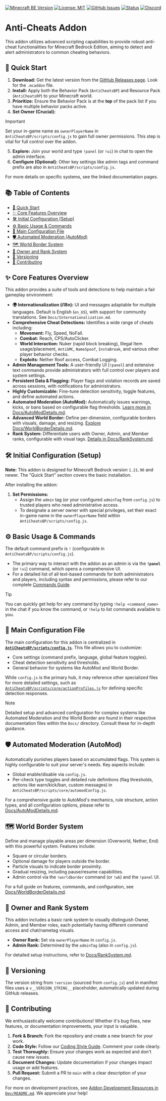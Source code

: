 <!-- Optional: Add project logo/banner here -->
[![Minecraft BE Version](https://img.shields.io/badge/Minecraft_BE-1.21.90%2B-green)](https://www.minecraft.net/)
[![License: MIT](https://img.shields.io/badge/License-MIT-yellow.svg)](LICENSE)
[![GitHub Issues](https://img.shields.io/github/issues/SjnExe/AntiCheats?style=flat-square)](https://github.com/SjnExe/AntiCheats/issues)
[![Status](https://img.shields.io/badge/Status-Active-brightgreen?style=flat-square)](https://github.com/SjnExe/AntiCheats/pulse)
[![Discord](https://img.shields.io/badge/Discord-Join-7289DA?style=flat-square&logo=discord&logoColor=white)](https://discord.gg/SMUHUnGyyz)

# Anti-Cheats Addon

This addon utilizes advanced scripting capabilities to provide robust anti-cheat functionalities for Minecraft Bedrock Edition, aiming to detect and alert administrators to common cheating behaviors.

## 🚀 Quick Start

1.  **Download:** Get the latest version from the [GitHub Releases page](https://github.com/SjnExe/AntiCheats/releases). Look for the `.mcaddon` file.
2.  **Install:** Apply both the Behavior Pack (`AntiCheatsBP`) and Resource Pack (`AntiCheatsRP`) to your Minecraft world.
3.  **Prioritize:** Ensure the Behavior Pack is at the **top** of the pack list if you have multiple behavior packs active.
4.  **Set Owner (Crucial):**
> [!IMPORTANT]
> Set your in-game name as `ownerPlayerName` in `AntiCheatsBP/scripts/config.js` to gain full owner permissions. This step is vital for full control over the addon.
5.  **Explore:** Join your world and type `!panel` (or `!ui`) in chat to open the admin interface.
6.  **Configure (Optional):** Other key settings like admin tags and command prefix are also in `AntiCheatsBP/scripts/config.js`.

For more details on specific systems, see the linked documentation pages.

## 📚 Table of Contents
*   [🚀 Quick Start](#-quick-start)
*   [✨ Core Features Overview](#-core-features-overview)
*   [🛠️ Initial Configuration (Setup)](#️-initial-configuration-setup)
*   [⚙️ Basic Usage & Commands](#️-basic-usage--commands)
*   [🔧 Main Configuration File](#️-main-configuration-file)
*   [🛡️ Automated Moderation (AutoMod)](#️-automated-moderation-automod)
*   [🗺️ World Border System](#️-world-border-system)
*   [🏅 Owner and Rank System](#️-owner-and-rank-system)
*   [📜 Versioning](#-versioning)
*   [🤝 Contributing](#-contributing)

## ✨ Core Features Overview

This addon provides a suite of tools and detections to help maintain a fair gameplay environment:

*   **🌍 Internationalization (i18n):** UI and messages adaptable for multiple languages. Default is English (`en_US`), with support for community translations. See `Docs/Internationalization.md`.
*   **Comprehensive Cheat Detections:** Identifies a wide range of cheats including:
    *   **Movement:** Fly, Speed, NoFall.
    *   **Combat:** Reach, CPS/AutoClicker.
    *   **World Interaction:** Nuker (rapid block breaking), Illegal Item usage/placement, `AntiGMC`, `NameSpoof`, `InstaBreak`, and various other player behavior checks.
    *   **Exploits:** Nether Roof access, Combat Logging.
*   **Admin Management Tools:** A user-friendly UI (`!panel`) and extensive text commands provide administrators with full control over players and system settings.
*   **Persistent Data & Flagging:** Player flags and violation records are saved across sessions, with notifications for administrators.
*   **Highly Customizable:** Fine-tune detection sensitivity, toggle features, and define automated actions.
*   **Automated Moderation (AutoMod):** Automatically issues warnings, kicks, or bans based on configurable flag thresholds. [Learn more in Docs/AutoModDetails.md](Docs/AutoModDetails.md).
*   **Advanced World Border:** Define per-dimension, configurable borders with visuals, damage, and resizing. [Explore Docs/WorldBorderDetails.md](Docs/WorldBorderDetails.md).
*   **Rank System:** Differentiate users with Owner, Admin, and Member ranks, configurable with visual tags. [Details in Docs/RankSystem.md](Docs/RankSystem.md).

## 🛠️ Initial Configuration (Setup)

**Note:** This addon is designed for Minecraft Bedrock version `1.21.90` and newer. The "Quick Start" section covers the basic installation.

After installing the addon:
1.  **Set Permissions:**
    *   Assign the `admin` tag (or your configured `adminTag` from `config.js`) to trusted players who need administrative access.
    *   To designate a server owner with special privileges, set their exact in-game name in the `ownerPlayerName` field within `AntiCheatsBP/scripts/config.js`.

## ⚙️ Basic Usage & Commands

The default command prefix is `!` (configurable in `AntiCheatsBP/scripts/config.js`).
*   The primary way to interact with the addon as an admin is via the **`!panel`** (or `!ui`) command, which opens a comprehensive UI.
*   For a detailed list of all text-based commands for both administrators and players, including syntax and permissions, please refer to our complete [Commands Guide](Docs/Commands.md).

> [!TIP]
> You can quickly get help for any command by typing `!help <command_name>` in the chat if you know the command, or `!help` to list commands available to you.

## 🔧 Main Configuration File

The main configuration for this addon is centralized in **[`AntiCheatsBP/scripts/config.js`](AntiCheatsBP/scripts/config.js)**. This file allows you to customize:
*   Core settings (command prefix, language, global feature toggles).
*   Cheat detection sensitivity and thresholds.
*   General behavior for systems like AutoMod and World Border.

While `config.js` is the primary hub, it may reference other specialized files for more detailed settings, such as [`AntiCheatsBP/scripts/core/actionProfiles.js`](AntiCheatsBP/scripts/core/actionProfiles.js) for defining specific detection responses.

> [!NOTE]
> Detailed setup and advanced configuration for complex systems like Automated Moderation and the World Border are found in their respective documentation files within the `Docs/` directory. Consult these for in-depth guidance.

## 🛡️ Automated Moderation (AutoMod)

Automatically punishes players based on accumulated flags. This system is highly configurable to suit your server's needs.
Key aspects include:
*   Global enable/disable via `config.js`.
*   Per-check type toggles and detailed rule definitions (flag thresholds, actions like warn/kick/ban, custom messages) in `AntiCheatsBP/scripts/core/automodConfig.js`.

For a comprehensive guide to AutoMod's mechanics, rule structure, action types, and all configuration options, please refer to [Docs/AutoModDetails.md](Docs/AutoModDetails.md).

## 🗺️ World Border System

Define and manage playable areas per dimension (Overworld, Nether, End) with this powerful system.
Features include:
*   Square or circular borders.
*   Optional damage for players outside the border.
*   Particle visuals to indicate border proximity.
*   Gradual resizing, including pause/resume capabilities.
*   Admin control via the `!worldborder` command (or `!wb`) and the `!panel` UI.

For a full guide on features, commands, and configuration, see [Docs/WorldBorderDetails.md](Docs/WorldBorderDetails.md).

## 🏅 Owner and Rank System

This addon includes a basic rank system to visually distinguish Owner, Admin, and Member roles, each potentially having different command access and chat/nametag visuals.
*   **Owner Rank:** Set via `ownerPlayerName` in `config.js`.
*   **Admin Rank:** Determined by the `adminTag` (also in `config.js`).

For detailed setup instructions, refer to [Docs/RankSystem.md](Docs/RankSystem.md).

## 📜 Versioning

The version string from `!version` (sourced from `config.js`) and in manifest files uses a `v__VERSION_STRING__` placeholder, automatically updated during GitHub releases.

## 🤝 Contributing

We enthusiastically welcome contributions! Whether it's bug fixes, new features, or documentation improvements, your input is valuable.
1.  **Fork & Branch:** Fork the repository and create a new branch for your work.
2.  **Code Style:** Follow our [Coding Style Guide](Dev/CodingStyle.md). Comment your code clearly.
3.  **Test Thoroughly:** Ensure your changes work as expected and don't cause new issues.
4.  **Document Changes:** Update documentation if your changes impact usage or add features.
5.  **Pull Request:** Submit a PR to `main` with a clear description of your changes.

For more on development practices, see [Addon Development Resources in `Dev/README.md`](Dev/README.md). We appreciate your help!
